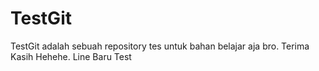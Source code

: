 # TestGit

TestGit adalah sebuah repository tes untuk bahan belajar aja bro. Terima Kasih Hehehe.
Line Baru Test
